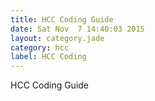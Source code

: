 ```yaml
---
title: HCC Coding Guide
date: Sat Nov  7 14:40:03 2015
layout: category.jade
category: hcc
label: HCC Coding
---
```


HCC Coding Guide